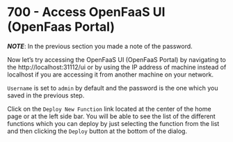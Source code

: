 # 700 - Access OpenFaaS UI (OpenFaas Portal)

***NOTE***: In the previous section you made a note of the password.

Now let’s try accessing the OpenFaaS UI (OpenFaaS Portal) by navigating to the http://localhost:31112/ui or by using the IP address of machine instead of localhost if you are accessing it from another machine on your network.

```Username``` is set to ```admin``` by default and the password is the one which you saved in the previous step.

Click on the ```Deploy New Function``` link located at the center of the home page or at the left side bar. You will be able to see the list of the different functions which you can deploy by just selecting the function from the list and then clicking the ```Deploy``` button at the bottom of the dialog.
